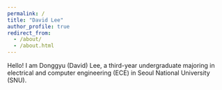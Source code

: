 ```yaml
---
permalink: /
title: "David Lee"
author_profile: true
redirect_from: 
  - /about/
  - /about.html
---
```


Hello! I am Donggyu (David) Lee, a third-year undergraduate majoring in electrical and computer engineering (ECE) in Seoul National University (SNU).